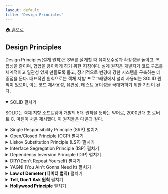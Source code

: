 ```yaml
---
layout: default
title: "Design Principles"
---
```


<p class="breadcrumb"><a href="/cs_study/home.html">🏠 홈으로</a></p>

<section>
  <h2>Design Principles</h2>
  <p>
  Design Principles(설계 원칙)은 SW를 설계할 때 유지보수성과 확장성을 높이고, 복잡성을 줄이며, 협업을 용이하게 하기 위한 지침이다. 설계 원칙은 개발자가 코드 구조를 체계적이고 일관성 있게 만들도록 돕고, 장기적으로 변경에 강한 시스템을 구축하는 데 중점을 둔다. 대표적인 원칙으로는 객체 지향 프로그래밍에서 널리 사용되는 SOLID 원칙이 있으며, 이는 코드 재사용성, 유연성, 테스트 용이성을 극대화하기 위한 기반이 된다.
  </p>
</section>

<!-- 설명 -->
<details open>
<summary><span class="accordion-title">SOLID</span> <span class="indicator">펼치기</span></summary>
<div class="accordion-content">
  <p>
  SOLID는 객체 지향 소프트웨어 개발의 5대 원칙을 뜻하는 약어로, 2000년대 초 로버트 C. 마틴이 처음 제시했다. 이 원칙들은 다음과 같다.
  </p>

  <!-- 박스 추가 -->
  <details class="nested-details">
    <summary><span class="accordion-title">Single Responsibility Principle (SRP) </span> <span class="indicator">펼치기</span></summary>
    <div class="accordion-content">
      <p>
      단일 책임 원칙은 클래스는 하나의 책임만 가져야 한다는 원칙이다. 즉, 클래스는 변경되어야 할 이유가 오직 하나뿐이어야 하며, 여러 역할을 동시에 수행하지 않아야 한다. 이를 통해 응집도를 높이고, 유지보수성을 향상시킬 수 있다.
      </p>
      <p><strong>정리: 클래스는 오직 하나의 책임만 가져야 한다는 원칙</strong></p>
    </div>
  </details>

  <!-- 박스 추가 -->
  <details class="nested-details">
    <summary><span class="accordion-title">Open/Closed Principle (OCP) </span> <span class="indicator">펼치기</span></summary>
    <div class="accordion-content">
      <p>
      개방-폐쇄 원칙은 소프트웨어 엔티티(클래스, 모듈, 함수 등)는 확장에는 열려 있어야 하지만 수정에는 닫혀 있어야 한다는 원칙이다. 즉, 기존 코드를 변경하지 않고도 새로운 기능을 추가할 수 있어야 한다. 이를 통해 안정성과 유연성을 동시에 확보할 수 있다.
      </p>
      <p><strong>정리: 코드는 확장에 열려 있고, 수정에는 닫혀 있어야 한다는 원칙</strong></p>
    </div>
  </details>

  <!-- 박스 추가 -->
  <details class="nested-details">
    <summary><span class="accordion-title">Liskov Substitution Principle (LSP) </span> <span class="indicator">펼치기</span></summary>
    <div class="accordion-content">
      <p>
      리스코프 치환 원칙은 상위 타입의 객체를 하위 타입으로 치환해도 프로그램의 동작이 깨지지 않아야 한다는 원칙이다. 즉, 자식 클래스는 부모 클래스의 규약을 지켜야 하며, 일관된 행위를 보장해야 한다. 이를 통해 다형성(polymorphism)을 안전하게 구현할 수 있다.
      </p>
      <p><strong>정리: 부모 타입을 자식으로 바꿔도 동작에 문제가 없어야 한다는 원칙</strong></p>
    </div>
  </details>

  <!-- 박스 추가 -->
  <details class="nested-details">
    <summary><span class="accordion-title">Interface Segregation Principle (ISP) </span> <span class="indicator">펼치기</span></summary>
    <div class="accordion-content">
      <p>
      인터페이스 분리 원칙은 클라이언트는 자신이 사용하지 않는 메서드에 의존하지 않아야 한다는 원칙이다. 즉, 하나의 거대한 인터페이스보다는 여러 개의 작은 인터페이스로 나누어 설계하는 것이 바람직하다. 이를 통해 불필요한 의존성을 줄이고, 유연한 설계를 할 수 있다.
      </p>
      <p><strong>정리: 쓰지 않는 기능에 의존하지 말고, 작은 인터페이스로 나눠야 하는 원칙</strong></p>
    </div>
  </details>

  <!-- 박스 추가 -->
  <details class="nested-details">
    <summary><span class="accordion-title">Dependency Inversion Principle (DIP) </span> <span class="indicator">펼치기</span></summary>
    <div class="accordion-content">
      <p>
      의존성 역전 원칙은 고수준 모듈은 저수준 모듈에 의존하지 않고, 추상화에 의존해야 한다는 원칙이다. 즉, 구체적인 구현체가 아니라 인터페이스나 추상 클래스에 의존하도록 설계해야 한다. 이를 통해 코드의 결합도를 낮추고, 확장 가능성과 테스트 용이성을 높일 수 있다.
      </p>
      <p><strong>정리: 고수준은 저수준에 의존하지 말고, 구체가 아닌 추상에 의존해야 한다는 원칙</strong></p>
    </div>
  </details>

</div>
</details>


<!-- 설명 -->
<details>
<summary><span class="accordion-title">DRY(Don't Repeat Yourself)</span> <span class="indicator">펼치기</span></summary>
<div class="accordion-content">
  <p>
  DRY(Don't Repeat Yourself) 는 코드에 중복된 기능이 존재하지 않아야 한다는 소프트웨어 개발 원칙이다. 이 원칙의 핵심은 중복과 반복을 제거하여 코드베이스를 가능한 한 단순하게 유지하는 것이다. 목표는 시스템 내에서 각 지식이 단일하고 모호하지 않은 방식으로만 표현되도록 보장하여, 복잡성을 줄이고 유지보수성을 향상하는 데 있다.
  </p>
  <p>
  DRY 원칙은 SOLID 원칙 중 단일 책임 원칙(SRP) 과 개방-폐쇄 원칙(OCP) 과 밀접한 관련이 있다. DRY는 시스템 전반에 재사용할 수 있는 추상화를 만들어서 중복 코드를 줄이는 것을 지향한다.
  </p>

</div>
</details>

<!-- 설명 -->
<details>
<summary><span class="accordion-title">YAGNI (You Ain't Gonna Need It)</span> <span class="indicator">펼치기</span></summary>
<div class="accordion-content">
  <p>
  YAGNI(You Ain’t Gonna Need It) 은 즉시 필요하지 않은 기능은 코드베이스에 추가하지 말라는 소프트웨어 개발 원칙이다. 이 원칙의 핵심은 실제로 필요한 기능만 추가함으로써 불필요한 복잡성을 피하는 것이다.
  </p>
  <p>
  YAGNI 원칙은 SOLID 원칙 중 단일 책임 원칙(SRP) 과 개방-폐쇄 원칙(OCP) 과 밀접한 관련이 있다. YAGNI는 불필요한 추상화나 기능 생성을 피하고, 코드베이스를 가능한 한 단순하게 유지하는 것을 목표로 한다.
  </p>

</div>
</details>

<!-- 설명 -->
<details>
<summary><span class="accordion-title" style="color: #000; font-weight: bold;">Law of Demeter (디미터 법칙)</span> <span class="indicator">펼치기</span></summary>
<div class="accordion-content">
  <p>
  디미터 법칙은 “낯선 객체와 이야기하지 말라(Only talk to your immediate friends)”는 원칙으로, 객체는 자신과 직접적으로 연관된 객체에게만 메시지를 보내야 한다는 제약을 둔다. 이를 통해 객체 간 결합도를 줄이고 캡슐화를 강화하여 코드 변경 시 영향을 최소화한다.
  </p>

</div>
</details>

<!-- 설명 -->
<details>
<summary><span class="accordion-title" style="color: #000; font-weight: bold;">Tell, Don’t Ask 원칙</span> <span class="indicator">펼치기</span></summary>
<div class="accordion-content">
  <p>
  Tell, Don’t Ask 원칙은 객체의 내부 상태를 꺼내와서 외부에서 처리하지 말고, 객체에게 스스로 무엇을 하라고 요청하라는 설계 원칙이다. 이를 통해 객체는 스스로의 책임을 다하며, 응집도를 높이고 캡슐화를 지키는 객체 지향적 설계를 가능하게 한다.
  </p>

</div>
</details>


<!-- 설명 -->
<details>
<summary><span class="accordion-title" style="color: #000; font-weight: bold;">Hollywood Principle</span> <span class="indicator">펼치기</span></summary>
<div class="accordion-content">
  <p>
  Hollywood Principle(할리우드 원칙) 은 소프트웨어 개발 원칙으로, "우리를 호출하지 마세요. 우리가 당신을 호출하겠습니다(Don't call us, we'll call you)" 라고 요약된다. 이 원칙은 애플리케이션에서 저수준(low-level) 컴포넌트가 아니라 고수준(high-level) 컴포넌트가 제어 흐름을 지시해야 한다는 것을 의미한다.
  </p>
  <p>
  이 원칙은 종종 제어의 역전(Inversion of Control, IoC) 과 의존성 주입(Dependency Injection) 의 맥락에서 사용된다. 전통적인 소프트웨어 개발에서는 저수준 컴포넌트가 자신이 의존하는 고수준 컴포넌트를 직접 생성하고 관리한다. 하지만 IoC에서는 반대로, 고수준 컴포넌트가 제어 흐름을 주도하고, 저수준 컴포넌트는 별도의 메커니즘에 의해 생성되고 관리된다.
  </p>

</div>
</details>
